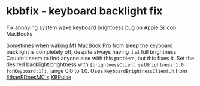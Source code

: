 # kbbfix - keyboard backlight fix
Fix annoying system wake keyboard brightness bug on Apple Silicon MacBooks

Sometimes when waking M1 MacBook Pro from sleep the keyboard backlight is completely off, despite always having it at full brightness. Couldn't seem to find anyone else with this problem, but this fixes it. Set the desired backlight brightness with ```[brightnessClient setBrightness:1.0 forKeyboard:1];```, range 0.0 to 1.0. Uses `KeyboardBrightnessClient.h` from [EthanRDoesMC's](https://github.com/EthanRDoesMC) [KBPulse](https://github.com/EthanRDoesMC/KBPulse/tree/main)
